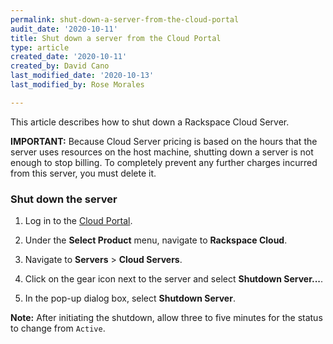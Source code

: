 ```yaml
---
permalink: shut-down-a-server-from-the-cloud-portal
audit_date: '2020-10-11'
title: Shut down a server from the Cloud Portal
type: article
created_date: '2020-10-11'
created_by: David Cano
last_modified_date: '2020-10-13'
last_modified_by: Rose Morales

---
```


This article describes how to shut down a Rackspace Cloud Server.

**IMPORTANT:** Because Cloud Server pricing is based on the hours that the server uses resources on the
host machine, shutting down a server is not enough to stop billing. To completely prevent any further
charges incurred from this server, you must delete it.

### Shut down the server

1. Log in to the [Cloud Portal](https://login.rackspace.com/).

2. Under the **Select Product** menu, navigate to **Rackspace Cloud**.

3. Navigate to **Servers** > **Cloud Servers**.

4. Click on the gear icon next to the server and select **Shutdown Server...**.

5. In the pop-up dialog box, select **Shutdown Server**.

**Note:** After initiating the shutdown, allow three to five minutes for the status to change from `Active`.
